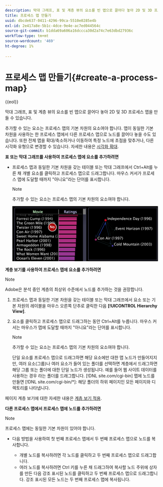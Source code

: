 ```yaml
---
description: 막대 그래프, 표 및 계층 뷰의 요소를 빈 맵으로 끌어다 놓아 2D 및 3D 프로세스 맵을 만들 수 있습니다.
title: 프로세스 맵 만들기
uuid: dbcde637-0411-4296-99ca-5510e0285e4b
exl-id: 2e417a8e-5b1c-4dce-9e4e-ac7ed044564c
source-git-commit: b1dda69a606a16dccca30d2a74c7e63dbd27936c
workflow-type: tm+mt
source-wordcount: '469'
ht-degree: 1%

---
```


# 프로세스 맵 만들기{#create-a-process-map}

{{eol}}

막대 그래프, 표 및 계층 뷰의 요소를 빈 맵으로 끌어다 놓아 2D 및 3D 프로세스 맵을 만들 수 있습니다.

추가할 수 있는 요소는 프로세스 맵의 기본 차원의 요소여야 합니다. 맵이 동일한 기본 차원을 사용하는 한 프로세스 맵에서 다른 프로세스 맵으로 노드를 끌어다 놓을 수도 있습니다. 또한 전체 맵을 확대/축소하거나 이동하여 특정 노드에 초점을 맞추거나, 다른 시각화 유형으로 변경할 수 있습니다. 자세한 내용은 [시각화 확대](../../../../home/c-get-started/c-vis/c-zoom-vis.md#concept-7e33670bb5344f78a316f1a84cc20530).

**표 또는 막대 그래프를 사용하여 프로세스 맵에 요소를 추가하려면**

* 프로세스 맵과 동일한 기본 차원을 갖는 테이블 또는 막대 그래프에서 Ctrl+Alt를 누른 채 개별 요소를 클릭하고 프로세스 맵으로 드래그합니다. 마우스 커서가 프로세스 맵에 도달할 때까지 &quot;아니요&quot;라는 단어를 표시합니다.

   >[!NOTE]
   >
   >추가할 수 있는 요소는 프로세스 맵의 기본 차원의 요소여야 합니다.

   ![](assets/vis_2DProcessMap_addPages.png)

**계층 보기를 사용하여 프로세스 맵에 요소를 추가하려면**

>[!NOTE]
>
>Adobe은 분석 중인 계층의 최상위 수준에서 노드를 추가하는 것을 권장합니다.

1. 프로세스 맵과 동일한 기본 차원을 갖는 테이블 또는 막대 그래프에서 요소 또는 기본 차원의 레이블을 마우스 오른쪽 단추로 클릭한 다음 **[!UICONTROL Hierarchy View]**.
1. 요소를 클릭하고 프로세스 맵으로 드래그하는 동안 Ctrl+Alt를 누릅니다. 마우스 커서는 마우스가 맵에 도달할 때까지 &quot;아니요&quot;라는 단어를 표시합니다.

   >[!NOTE]
   >
   >추가할 수 있는 요소는 프로세스 맵의 기본 차원의 요소여야 합니다.

   단일 요소를 프로세스 맵으로 드래그하면 해당 요소에만 대한 맵 노드가 만들어지지만, 여러 요소(그룹)나 여러 요소가 들어 있는 폴더를 선택하면 계층에서 드래그하면 해당 그룹 또는 폴더에 대한 단일 노드가 생성됩니다. 예를 들어 웹 사이트 데이터를 사용하는 경우 라는 폴더를 드래그합니다. [!DNL site.com/cgi-bin] 맵에 노드를 만들면 [!DNL site.com/cgi-bin/*]: 해당 폴더의 하위 페이지인 모든 페이지와 디렉토리를 나타냅니다.

페이지 계층 보기에 대한 자세한 내용은 [계층 보기 적용](../../../../home/c-get-started/c-analysis-vis/c-tables/c-hier-vews.md#concept-b461183424a841eb94f8143a0eaf9bff).

**다른 프로세스 맵에서 프로세스 맵에 노드를 추가하려면**

>[!NOTE]
>
>프로세스 맵에는 동일한 기본 차원이 있어야 합니다.

* 다음 방법을 사용하여 첫 번째 프로세스 맵에서 두 번째 프로세스 맵으로 노드를 복사합니다.

   * 개별 노드를 복사하려면 각 노드를 클릭하고 두 번째 프로세스 맵으로 드래그합니다.
   * 여러 노드를 복사하려면 Ctrl 키를 누른 채 드래그하여 복사할 노드 주위에 상자를 만든 다음 강조 표시된 노드를 클릭하고 두 번째 프로세스 맵으로 드래그합니다. 강조 표시된 모든 노드는 두 번째 프로세스 맵에 복사됩니다.
